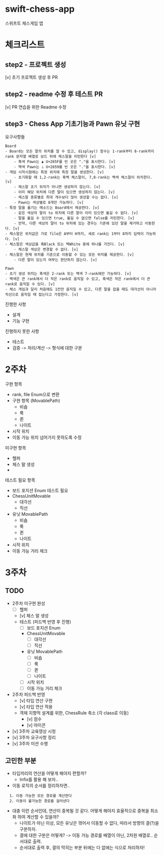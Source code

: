 # swift-chess-app
스위프트 체스게임 앱

# 체크리스트
## step2 - 프로젝트 생성
[v] 초기 프로젝트 생성 후 PR

## step2 - readme 수정 후 테스트 PR
[v] PR 연습을 위한 Readme 수정

## step3 - Chess App 기초기능과 Pawn 유닛 구현

요구사항들
```
Board
- Board는 모든 말의 위치를 알 수 있고, display() 함수는 1-rank부터 8-rank까지 rank 문자열 배열로 보드 위에 체스말을 리턴한다 [v]
    - 흑색 Pawn는 ♟ U+265F를 빈 곳은 "."을 표시한다. [v]
    - 백색 Pawn는 ♙ U+2659를 빈 곳은 "."을 표시한다. [v]
- 게임 시작시점에는 특정 위치에 특정 말을 생성한다. [v]
    - 초기화할 때 1,2-rank는 흑백 체스말이, 7,8-rank는 백색 체스말이 위치한다. [v]
    - 체스말 초기 위치가 아니면 생성하지 않는다. [v]
    - 이미 해당 위치에 다른 말이 있으면 생성하지 않는다. [v]
    - 체스말 종류별로 최대 개수보다 많이 생성할 수는 없다. [v]
    - Pawn는 색상별로 8개만 가능하다. [v]
- 특정 말을 옮기는 메소드는 Board에서 제공한다. [v]
    - 같은 색상의 말이 to 위치에 다른 말이 이미 있으면 옮길 수 없다. [v]
    - 말을 옮길 수 있으면 true, 옮길 수 없으면 false를 리턴한다. [v]
    - 만약, 다른 색상의 말이 to 위치에 있는 경우는 기존에 있던 말을 제거하고 이동한다. [v]
- 체스말은 위치값은 가로 file은 A부터 H까지, 세로 rank는 1부터 8까지 입력이 가능하다. [v]
- 체스말은 색상값을 흑Black 또는 백White 중에 하나를 가진다. [v]
    - 체스말 색상은 변경할 수 없다. [v]
- 체스말은 현재 위치를 기준으로 이동할 수 있는 모든 위치를 제공한다. [v]
    - 다른 말이 있는지 여부는 판단하지 않는다. [v]

Pawn
- 초기 생성 위치는 흑색은 2-rank 또는 백색 7-rank에만 가능하다. [v]
- 백색은 큰 rank에서 더 작은 rank로 움직일 수 있고, 흑색은 작은 rank에서 더 큰 rank로 움직일 수 있다. [v]
- 체스 게임과 달리 처음에도 1칸만 움직일 수 있고, 다른 말을 잡을 때도 대각선이 아니라 직선으로 움직일 때 잡는다고 가정한다. [v]
```

진행한 사항
* 설계
* 기능 구현

진행하지 못한 사항
* 테스트
* 검증 -> 처리/계산 -> 형식에 대한 구분



# 2주차
구현 항목
* rank, file Enum으로 변환
* 구현 항목 (MovablePath)
  * 비숍
  * 룩
  * 퀸
  * 나이트
* 시작 위치
* 이동 가능 위치 넘어가지 못하도록 수정

미구현 항목
* 헬퍼
* 체스 말 생성
* 

테스트 필요 항목
* 보드 포지션 Enum 테스트 필요
* ChessUnitMovable
  * 대각선
  * 직선
* 유닛 MovablePath
  * 비숍
  * 룩
  * 퀸
  * 나이트
* 시작 위치
* 이동 가능 거리 체크

# 3주차
## TODO

* 2주차 미구현 완성
  * [ ] 헬퍼
  * [v] 체스 말 생성
  * 테스트 (피드백 반영 후 진행)
    * [ ] 보드 포지션 Enum
    * ChessUnitMovable
      * [ ] 대각선
      * [ ] 직선
    * 유닛 MovablePath
      * [ ] 비숍
      * [ ] 룩
      * [ ] 퀸
      * [ ] 나이트
    * [ ] 시작 위치
    * [ ] 이동 가능 거리 체크
* 2주차 피드백 반영
  * [v] 타입 연산 구현
  * [v] 타입 연산 적용
  * 객체 지향적 설계를 위한, ChessRule 축소 (각 class로 이동)
    * [v] 점수
    * [v] 아이콘
* [v] 3주차 교육영상 시청
* [v] 3주차 요구사항 정리
* [v] 3주차 미션 수행

## 고민한 부분
* 타입끼리의 연산을 어떻게 해야지 편할까?
  * Infix를 활용 해 보자..
* 이동 로직의 순서를 정리하자면..
```
  1. 이동 가능한 모든 경로를 계산한다
  2. 이동이 불가능한 경로를 걸러낸다
```
  * 대충 이런 순서인데, 연산이 중복될 것 같다. 어떻게 해야지 효율적으로 중복을 최소화 하여 계산할 수 있을까?
    * 나이트가 아닌 이상, 모든 유닛은 꺾어서 이동할 수 없다, 따라서 방향의 결(?)을 구분하자.
    * 결에 대한 구분은 어떻게? -> 이동 가능 경로를 배열이 아닌, 2차원 배열로.. 순서대로 출력.
    * 순서대로 출력 후, 결의 막히는 부분 뒤에는 다 없애는 식으로 처리하자! 

